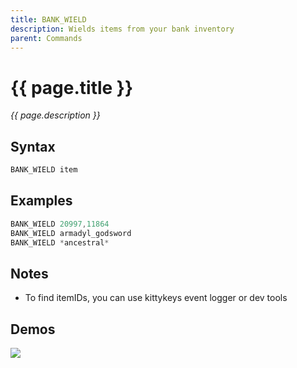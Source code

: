 ```yaml
---
title: BANK_WIELD
description: Wields items from your bank inventory
parent: Commands
---
```


# {{ page.title }}

_{{ page.description }}_

## Syntax

```java
BANK_WIELD item 
```

## Examples

```java
BANK_WIELD 20997,11864
BANK_WIELD armadyl_godsword
BANK_WIELD *ancestral*
```

## Notes

- To find itemIDs, you can use kittykeys event logger or dev tools

## Demos

![](https://i.imgur.com/dWYJiP8.gif)


